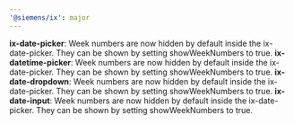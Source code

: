 ```yaml
---
'@siemens/ix': major
---
```


__ix-date-picker__: Week numbers are now hidden by default inside the ix-date-picker. They can be shown by setting showWeekNumbers to true.
__ix-datetime-picker__: Week numbers are now hidden by default inside the ix-date-picker. They can be shown by setting showWeekNumbers to true.
__ix-date-dropdown__: Week numbers are now hidden by default inside the ix-date-picker. They can be shown by setting showWeekNumbers to true.
__ix-date-input__: Week numbers are now hidden by default inside the ix-date-picker. They can be shown by setting showWeekNumbers to true.
